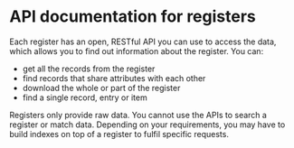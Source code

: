 # API documentation for registers

Each register has an open, RESTful API you can use to access the data, which allows you to find out information about the register. You can:

* get all the records from the register
* find records that share attributes with each other
* download the whole or part of the register
* find a single record, entry or item

Registers only provide raw data. You cannot use the APIs to search a register or match data. Depending on your requirements, you may have to build indexes on top of a register to fulfil specific requests.
